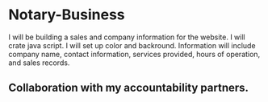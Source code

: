 # Notary-Business

I will be building a sales and company information for the website.
I will crate java script.
I will set up color and backround.
Information will include company name, contact information, services provided, hours of operation, and sales records.

## Collaboration with my accountability partners.